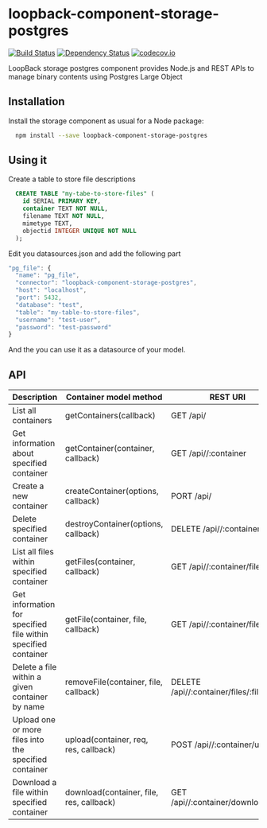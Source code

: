 # loopback-component-storage-postgres
[![Build Status](https://travis-ci.org/jdrouet/loopback-component-storage-postgres.svg)](https://travis-ci.org/jdrouet/loopback-component-storage-postgres)
[![Dependency Status](https://david-dm.org/jdrouet/loopback-component-storage-postgres.svg)](https://david-dm.org/jdrouet/loopback-component-storage-postgres)
[![codecov.io](https://codecov.io/github/jdrouet/loopback-component-storage-postgres/coverage.svg?branch=master)](https://codecov.io/github/jdrouet/loopback-component-storage-postgres?branch=master)

LoopBack storage postgres component provides Node.js and REST APIs to manage binary contents using Postgres Large Object

## Installation

Install the storage component as usual for a Node package:

```bash
  npm install --save loopback-component-storage-postgres
```



## Using it

Create a table to store file descriptions

```sql
  CREATE TABLE "my-tabe-to-store-files" (
    id SERIAL PRIMARY KEY,
    container TEXT NOT NULL,
    filename TEXT NOT NULL,
    mimetype TEXT,
    objectid INTEGER UNIQUE NOT NULL
  );
```

Edit you datasources.json and add the following part

```javascript
"pg_file": {
  "name": "pg_file",
  "connector": "loopback-component-storage-postgres",
  "host": "localhost",
  "port": 5432,
  "database": "test",
  "table": "my-table-to-store-files",
  "username": "test-user",
  "password": "test-password"
}
```

And the you can use it as a datasource of your model.

## API

Description                                                   | Container model method                    | REST URI
--------------------------------------------------------------|-------------------------------------------|--------------------------------------------
List all containers                                           | getContainers(callback)                   | GET /api/<model>
Get information about specified container                     | getContainer(container, callback)         | GET /api/<model>/:container
Create a new container                                        | createContainer(options, callback)        | PORT /api/<model>
Delete specified container                                    | destroyContainer(options, callback)       | DELETE /api/<model>/:container
List all files within specified container                     | getFiles(container, callback)             | GET /api/<model>/:container/files
Get information for specified file within specified container | getFile(container, file, callback)        | GET /api/<model>/:container/files/:file
Delete a file within a given container by name                | removeFile(container, file, callback)     | DELETE /api/<model>/:container/files/:file
Upload one or more files into the specified container         | upload(container, req, res, callback)     | POST /api/<model>/:container/upload
Download a file within specified container                    | download(container, file, res, callback)  | GET /api/<model>/:container/download/:file
